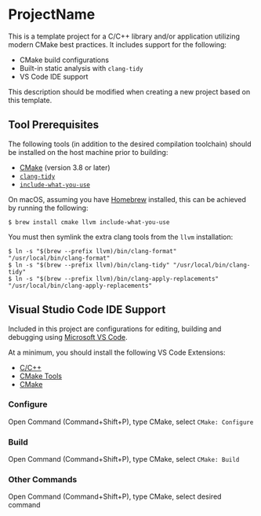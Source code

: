 # ProjectName

This is a template project for a C/C++ library and/or application utilizing
modern CMake best practices. It includes support for the following:

- CMake build configurations
- Built-in static analysis with `clang-tidy`
- VS Code IDE support

This description should be modified when creating a new project based on this
template.

## Tool Prerequisites

The following tools (in addition to the desired compilation toolchain) should be
installed on the host machine prior to building:

- [CMake](https://cmake.org/) (version 3.8 or later)
- [`clang-tidy`](https://clang.llvm.org/extra/clang-tidy/)
- [`include-what-you-use`](https://include-what-you-use.org/)

On macOS, assuming you have [Homebrew](https://brew.sh) installed, this can be
achieved by running the following:

```
$ brew install cmake llvm include-what-you-use
```

You must then symlink the extra clang tools from the `llvm` installation:

```
$ ln -s "$(brew --prefix llvm)/bin/clang-format" "/usr/local/bin/clang-format"
$ ln -s "$(brew --prefix llvm)/bin/clang-tidy" "/usr/local/bin/clang-tidy"
$ ln -s "$(brew --prefix llvm)/bin/clang-apply-replacements" "/usr/local/bin/clang-apply-replacements"
```


## Visual Studio Code IDE Support

Included in this project are configurations for editing, building and debugging
using [Microsoft VS Code](https://code.visualstudio.com/).

At a minimum, you should install the following VS Code Extensions:

- [C/C++](https://marketplace.visualstudio.com/items?itemName=ms-vscode.cpptools)
- [CMake Tools](https://marketplace.visualstudio.com/items?itemName=ms-vscode.cmake-tools)
- [CMake](https://marketplace.visualstudio.com/items?itemName=twxs.cmake)

### Configure

Open Command (Command+Shift+P), type CMake, select `CMake: Configure`

### Build

Open Command (Command+Shift+P), type CMake, select `CMake: Build`

### Other Commands

Open Command (Command+Shift+P), type CMake, select desired command

